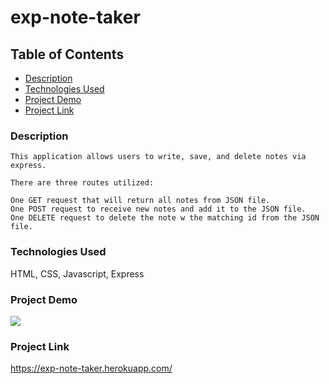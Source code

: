# exp-note-taker

## Table of Contents
* [Description](#description)
* [Technologies Used](#technologies-used)
* [Project Demo](#project-demo)
* [Project Link](#project-link)


### Description 
```
This application allows users to write, save, and delete notes via express. 

There are three routes utilized:

One GET request that will return all notes from JSON file.
One POST request to receive new notes and add it to the JSON file.
One DELETE request to delete the note w the matching id from the JSON file. 
```
### Technologies Used
HTML, CSS, Javascript, Express 

### Project Demo
![](note-taker2.gif)

### Project Link
https://exp-note-taker.herokuapp.com/



